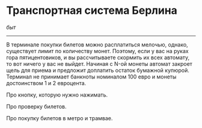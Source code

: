 # Транспортная система Берлина

*быт*

****

В терминале покупки билетов можно расплатиться мелочью, однако, существует лимит по количеству монет. Поэтому, если у вас на руках гора пятицентовиков, и вы рассчитываете скормить их всех автомату, то вот ничего у вас не выйдет. Начиная с N-ой монеты автомат закроет щель для приема и предложит доплатить остаток бумажной купюрой.
Терминал не принимает банкноты номиналом 100 евро и монеты достоинством 1 и 2 евроцента.

Про кнопку, которую нужно нажимать.

Про проверку билетов.

Про покупку билетов в метро и трамвае.